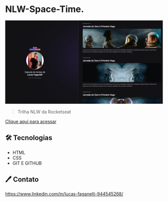 # NLW-Space-Time.

![preview](./.github/preview.png)

>Trilha NLW da Rocketseat

[Clique aqui para acessar](https://lucasfaganelli.github.io/NLW-Space-Time/)

## 🛠 Tecnologias

- HTML
- CSS
- GIT E GITHUB

## 🖊 Contato

https://www.linkedin.com/in/lucas-faganelli-944545268/